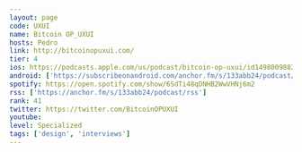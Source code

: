 ```yaml
---
layout: page
code: UXUI
name: Bitcoin OP_UXUI
hosts: Pedro
link: http://bitcoinopuxui.com/
tier: 4
ios: https://podcasts.apple.com/us/podcast/bitcoin-op-uxui/id1498009882?uo=4
android: ['https://subscribeonandroid.com/anchor.fm/s/133abb24/podcast/rss']
spotify: https://open.spotify.com/show/6SdTi48qDNHB2WwVHNj6m2
rss: ['https://anchor.fm/s/133abb24/podcast/rss']
rank: 41
twitter: https://twitter.com/BitcoinOPUXUI
youtube: 
level: Specialized
tags: ['design', 'interviews']
---
```


